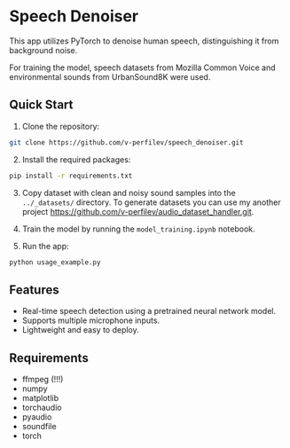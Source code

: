 # Speech Denoiser

This app utilizes PyTorch to denoise human speech, distinguishing it from background noise.

For training the model, speech datasets from Mozilla Common Voice and environmental sounds from UrbanSound8K were used.

## Quick Start

1. Clone the repository:

```bash
git clone https://github.com/v-perfilev/speech_denoiser.git
```

2. Install the required packages:


```bash
pip install -r requirements.txt
```


3. Copy dataset with clean and noisy sound samples into the `../_datasets/` directory.
   To generate datasets you can use my another project https://github.com/v-perfilev/audio_dataset_handler.git.


4. Train the model by running the `model_training.ipynb` notebook.


5. Run the app:

```bash
python usage_example.py
```

## Features

- Real-time speech detection using a pretrained neural network model.
- Supports multiple microphone inputs.
- Lightweight and easy to deploy.

## Requirements

- ffmpeg (!!!)
- numpy
- matplotlib
- torchaudio
- pyaudio
- soundfile
- torch
